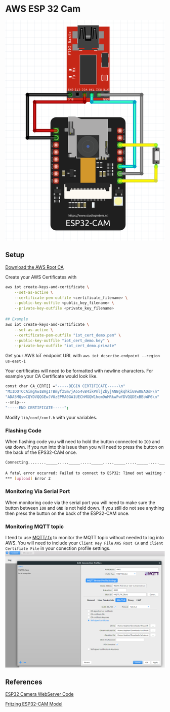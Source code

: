 # AWS ESP 32 Cam

![Connection Diagram](docs/connections.png)

## Setup

[Download the AWS Root CA](https://www.amazontrust.com/repository/AmazonRootCA1.pem)

Create your AWS Certificates with

```bash
aws iot create-keys-and-certificate \
    --set-as-active \
    --certificate-pem-outfile <certificate_filename> \
    --public-key-outfile <public_key_filename> \
    --private-key-outfile <private_key_filename>

## Example
aws iot create-keys-and-certificate \
    --set-as-active \
    --certificate-pem-outfile "iot_cert_demo.pem" \
    --public-key-outfile "iot_cert_demo.key" \
    --private-key-outfile "iot_cert_demo.private"
```

Get your AWS IoT endpoint URL with `aws iot describe-endpoint --region us-east-1`

Your certificates will need to be formatted with newline characters. For example your CA Certificate would look like.

```bash
const char CA_CERT[] ="-----BEGIN CERTIFICATE-----\n"
"MIIDQTCCAimgAwIBAgITBmyfz5m/jAo54vB4ikPmljZbyjANBgkqhkiG9w0BAQsF\n"
"ADA5MQswCQYDVQQGEwJVUzEPMA0GA1UEChMGQW1hem9uMRkwFwYDVQQDExBBbWF6\n"
--snip---
"-----END CERTIFICATE-----";
```

Modify `lib/conf/conf.h` with your variables.

### Flashing Code

When flashing code you will need to hold the button connected to ```IO0``` and ```GND``` down. If you run into this issue then you will need to press the button on the back of the EPS32-CAM once.

```bash
Connecting........_____....._____....._____....._____....._____....._____....._____

A fatal error occurred: Failed to connect to ESP32: Timed out waiting for packet header
*** [upload] Error 2
```

### Monitoring Via Serial Port

When monitoring code via the serial port you will need to make sure the button between ```IO0``` and ```GND``` is not held down. If you still do not see anything then press the button on the back of the ESP32-CAM once.

### Monitoring MQTT topic

I tend to use [MQTT/.fx](https://mqttfx.jensd.de/) to monitor the MQTT topic without needed to log into AWS. You will need to include your ```Client Key File``` ```AWS Root CA``` and ```Client Certifiate File``` in your conection profile settings.
![mqttfx](docs/mqttfx.png)

## References

[ESP32 Camera WebServer Code](https://github.com/espressif/arduino-esp32/tree/master/libraries/ESP32/examples/Camera/CameraWebServer)

[Fritzing ESP32-CAM Model](https://forum.fritzing.org/t/esp32-cam-fritzing-part/8517/3)
